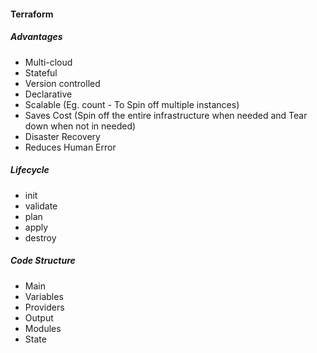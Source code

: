 #### Terraform

##### Advantages
* Multi-cloud
* Stateful
* Version controlled
* Declarative
* Scalable (Eg. count - To Spin off multiple instances)
* Saves Cost (Spin off the entire infrastructure when needed and Tear down when not in needed)
* Disaster Recovery
* Reduces Human Error

##### Lifecycle
* init
* validate
* plan
* apply
* destroy

##### Code Structure
* Main
* Variables
* Providers
* Output
* Modules
* State

